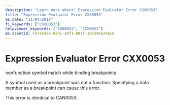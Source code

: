 ```yaml
---
description: "Learn more about: Expression Evaluator Error CXX0053"
title: "Expression Evaluator Error CXX0053"
ms.date: "11/04/2016"
f1_keywords: ["CXX0053"]
helpviewer_keywords: ["CAN0053", "CXX0053"]
ms.assetid: fe74ed9e-9241-4df1-881f-104348e296c6
---
```

# Expression Evaluator Error CXX0053

nonfunction symbol match while binding breakpoints

A symbol used as a breakpoint was not a function. Specifying a data member as a breakpoint can cause this error.

This error is identical to CAN0053.
